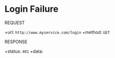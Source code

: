 # Login Failure


REQUEST

+url: `http://www.myservice.com/login`
+method: `GET`

RESPONSE

+status: `401`
+data: ``` ```
